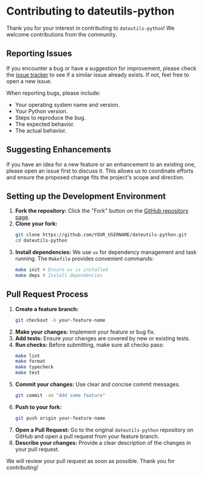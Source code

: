 # Contributing to dateutils-python

Thank you for your interest in contributing to `dateutils-python`! We welcome contributions from the community.

## Reporting Issues

If you encounter a bug or have a suggestion for improvement, please check the [issue tracker](https://github.com/chetmancini/dateutils-python/issues) to see if a similar issue already exists. If not, feel free to open a new issue.

When reporting bugs, please include:

*   Your operating system name and version.
*   Your Python version.
*   Steps to reproduce the bug.
*   The expected behavior.
*   The actual behavior.

## Suggesting Enhancements

If you have an idea for a new feature or an enhancement to an existing one, please open an issue first to discuss it. This allows us to coordinate efforts and ensure the proposed change fits the project's scope and direction.

## Setting up the Development Environment

1.  **Fork the repository:** Click the "Fork" button on the [GitHub repository page](https://github.com/chetmancini/dateutils-python).
2.  **Clone your fork:**
    ```bash
    git clone https://github.com/YOUR_USERNAME/dateutils-python.git
    cd dateutils-python
    ```
3.  **Install dependencies:** We use `uv` for dependency management and task running. The `Makefile` provides convenient commands:
    ```bash
    make init # Ensure uv is installed
    make deps # Install dependencies
    ```

## Pull Request Process

1.  **Create a feature branch:**
    ```bash
    git checkout -b your-feature-name
    ```
2.  **Make your changes:** Implement your feature or bug fix.
3.  **Add tests:** Ensure your changes are covered by new or existing tests.
4.  **Run checks:** Before submitting, make sure all checks pass:
    ```bash
    make lint
    make format
    make typecheck
    make test
    ```
5.  **Commit your changes:** Use clear and concise commit messages.
    ```bash
    git commit -am "Add some feature"
    ```
6.  **Push to your fork:**
    ```bash
    git push origin your-feature-name
    ```
7.  **Open a Pull Request:** Go to the original `dateutils-python` repository on GitHub and open a pull request from your feature branch.
8.  **Describe your changes:** Provide a clear description of the changes in your pull request.

We will review your pull request as soon as possible. Thank you for contributing!
